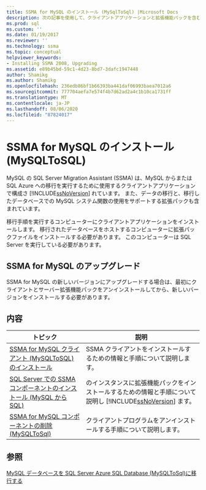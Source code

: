 ```yaml
---
title: SSMA for MySQL のインストール (MySqlToSql) |Microsoft Docs
description: 次の記事を使用して、クライアントアプリケーションと拡張機能パックを含む MySQL の SQL Server Migration Assistant (SSMA) をインストール、アップグレード、およびアンインストールします。
ms.prod: sql
ms.custom: ''
ms.date: 01/19/2017
ms.reviewer: ''
ms.technology: ssma
ms.topic: conceptual
helpviewer_keywords:
- Installing SSMA 2008, Upgrading
ms.assetid: e89b45bd-59c1-4d23-8bd7-3dafc1947448
author: Shamikg
ms.author: Shamikg
ms.openlocfilehash: 236edb86bf1b66393ba441daf06993baea7012a6
ms.sourcegitcommit: 777704aefa7e574f4b7d62ad2a4c1b10ca1731ff
ms.translationtype: MT
ms.contentlocale: ja-JP
ms.lasthandoff: 08/06/2020
ms.locfileid: "87824017"
---
```

# <a name="installing-ssma-for-mysql-mysqltosql"></a>SSMA for MySQL のインストール (MySQLToSQL)
MySQL の SQL Server Migration Assistant (SSMA) は、MySQL からまたは SQL Azure への移行を実行するために使用するクライアントアプリケーションで構成さ [!INCLUDE[ssNoVersion](../../includes/ssnoversion-md.md)] れています。 また、データの移行と、移行したデータベースでの MySQL システム関数の使用をサポートする拡張パックも含まれています。  
  
移行手順を実行するコンピューターにクライアントアプリケーションをインストールします。 移行されたデータベースをホストするコンピューターに拡張パックファイルをインストールする必要があります。  このコンピューターは SQL Server を実行している必要があります。  
  
## <a name="upgrading-ssma-for-mysql"></a>SSMA for MySQL のアップグレード  
SSMA for MySQL の新しいバージョンにアップグレードする場合は、最初にクライアントとサーバー拡張機能パックをアンインストールしてから、新しいバージョンをインストールする必要があります。  
  
## <a name="contents"></a>内容  
  
|トピック|説明|  
|-|-|  
|[SSMA for MySQL クライアント &#40;MySQLToSQL&#41;のインストール](../../ssma/mysql/installing-ssma-for-mysql-client-mysqltosql.md)|SSMA クライアントをインストールするための情報と手順について説明します。|  
|[SQL Server での SSMA コンポーネントのインストール (MySQL から SQL)](https://msdn.microsoft.com/6772d0c5-258f-4d7b-afb0-b5f810e71af1)|のインスタンスに拡張機能パックをインストールするための情報と手順について説明し [!INCLUDE[ssNoVersion](../../includes/ssnoversion-md.md)] ます。|  
|[SSMA for MySQL コンポーネントの削除 &#40;MySQLToSql&#41;](../../ssma/mysql/removing-the-ssma-for-mysql-components-mysqltosql.md)|クライアントプログラムをアンインストールする手順について説明します。|  
  
## <a name="see-also"></a>参照  
[MySQL データベースを SQL Server Azure SQL Database &#40;MySQLToSql&#41;に移行する](../../ssma/mysql/migrating-mysql-databases-to-sql-server-azure-sql-db-mysqltosql.md)  
  
